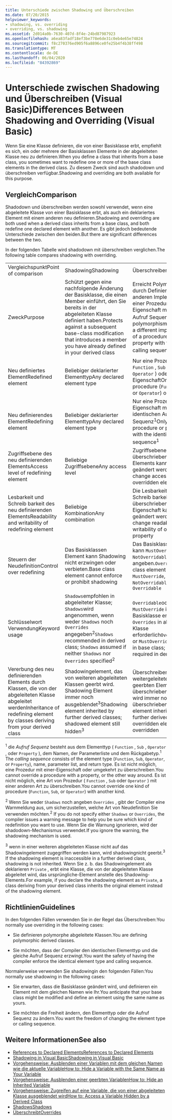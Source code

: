 ```yaml
---
title: Unterschiede zwischen Shadowing und Überschreiben
ms.date: 07/20/2015
helpviewer_keywords:
- shadowing, vs. overriding
- overriding, vs. shadowing
ms.assetid: 2d014a0b-7630-407d-8f4e-24bd87987923
ms.openlocfilehash: a6ea83fadf18ef3be778e6de31c0eb4e65e74824
ms.sourcegitcommit: f8c270376ed905f6a8896ce0fe25b4f4b38ff498
ms.translationtype: MT
ms.contentlocale: de-DE
ms.lasthandoff: 06/04/2020
ms.locfileid: "84392869"
---
```

# <a name="differences-between-shadowing-and-overriding-visual-basic"></a><span data-ttu-id="6ff06-102">Unterschiede zwischen Shadowing und Überschreiben (Visual Basic)</span><span class="sxs-lookup"><span data-stu-id="6ff06-102">Differences Between Shadowing and Overriding (Visual Basic)</span></span>
<span data-ttu-id="6ff06-103">Wenn Sie eine Klasse definieren, die von einer Basisklasse erbt, empfiehlt es sich, ein oder mehrere der Basisklassen Elemente in der abgeleiteten Klasse neu zu definieren.</span><span class="sxs-lookup"><span data-stu-id="6ff06-103">When you define a class that inherits from a base class, you sometimes want to redefine one or more of the base class elements in the derived class.</span></span> <span data-ttu-id="6ff06-104">Zu diesem Zweck sind auch shadodown und überschreiben verfügbar.</span><span class="sxs-lookup"><span data-stu-id="6ff06-104">Shadowing and overriding are both available for this purpose.</span></span>  
  
## <a name="comparison"></a><span data-ttu-id="6ff06-105">Vergleich</span><span class="sxs-lookup"><span data-stu-id="6ff06-105">Comparison</span></span>  
 <span data-ttu-id="6ff06-106">Shadodown und überschreiben werden sowohl verwendet, wenn eine abgeleitete Klasse von einer Basisklasse erbt, als auch ein deklariertes Element mit einem anderen neu definieren.</span><span class="sxs-lookup"><span data-stu-id="6ff06-106">Shadowing and overriding are both used when a derived class inherits from a base class, and both redefine one declared element with another.</span></span> <span data-ttu-id="6ff06-107">Es gibt jedoch bedeutende Unterschiede zwischen den beiden.</span><span class="sxs-lookup"><span data-stu-id="6ff06-107">But there are significant differences between the two.</span></span>  
  
 <span data-ttu-id="6ff06-108">In der folgenden Tabelle wird shadodown mit überschreiben verglichen.</span><span class="sxs-lookup"><span data-stu-id="6ff06-108">The following table compares shadowing with overriding.</span></span>  
  
||||  
|---|---|---|  
|<span data-ttu-id="6ff06-109">Vergleichspunkt</span><span class="sxs-lookup"><span data-stu-id="6ff06-109">Point of comparison</span></span>|<span data-ttu-id="6ff06-110">Shadowing</span><span class="sxs-lookup"><span data-stu-id="6ff06-110">Shadowing</span></span>|<span data-ttu-id="6ff06-111">Überschreiben</span><span class="sxs-lookup"><span data-stu-id="6ff06-111">Overriding</span></span>|  
|<span data-ttu-id="6ff06-112">Zweck</span><span class="sxs-lookup"><span data-stu-id="6ff06-112">Purpose</span></span>|<span data-ttu-id="6ff06-113">Schützt gegen eine nachfolgende Änderung der Basisklasse, die einen Member einführt, den Sie bereits in der abgeleiteten Klasse definiert haben.</span><span class="sxs-lookup"><span data-stu-id="6ff06-113">Protects against a subsequent base-class modification that introduces a member you have already defined in your derived class</span></span>|<span data-ttu-id="6ff06-114">Erreicht Polymorphie durch Definieren einer anderen Implementierung einer Prozedur oder Eigenschaft mit derselben Aufruf Sequenz<sup>1</sup></span><span class="sxs-lookup"><span data-stu-id="6ff06-114">Achieves polymorphism by defining a different implementation of a procedure or property with the same calling sequence<sup>1</sup></span></span>|  
|<span data-ttu-id="6ff06-115">Neu definiertes Element</span><span class="sxs-lookup"><span data-stu-id="6ff06-115">Redefined element</span></span>|<span data-ttu-id="6ff06-116">Beliebiger deklarierter Elementtyp</span><span class="sxs-lookup"><span data-stu-id="6ff06-116">Any declared element type</span></span>|<span data-ttu-id="6ff06-117">Nur eine Prozedur ( `Function` , `Sub` oder `Operator` ) oder eine Eigenschaft</span><span class="sxs-lookup"><span data-stu-id="6ff06-117">Only a procedure (`Function`, `Sub`, or `Operator`) or property</span></span>|  
|<span data-ttu-id="6ff06-118">Neu definierendes Element</span><span class="sxs-lookup"><span data-stu-id="6ff06-118">Redefining element</span></span>|<span data-ttu-id="6ff06-119">Beliebiger deklarierter Elementtyp</span><span class="sxs-lookup"><span data-stu-id="6ff06-119">Any declared element type</span></span>|<span data-ttu-id="6ff06-120">Nur eine Prozedur oder Eigenschaft mit der identischen Aufruf Sequenz<sup>1</sup></span><span class="sxs-lookup"><span data-stu-id="6ff06-120">Only a procedure or property with the identical calling sequence<sup>1</sup></span></span>|  
|<span data-ttu-id="6ff06-121">Zugriffsebene des neu definierenden Elements</span><span class="sxs-lookup"><span data-stu-id="6ff06-121">Access level of redefining element</span></span>|<span data-ttu-id="6ff06-122">Beliebige Zugriffsebene</span><span class="sxs-lookup"><span data-stu-id="6ff06-122">Any access level</span></span>|<span data-ttu-id="6ff06-123">Zugriffsebene des überschriebenen Elements kann nicht geändert werden.</span><span class="sxs-lookup"><span data-stu-id="6ff06-123">Cannot change access level of overridden element</span></span>|  
|<span data-ttu-id="6ff06-124">Lesbarkeit und Schreib barkeit des neu definierenden Elements</span><span class="sxs-lookup"><span data-stu-id="6ff06-124">Readability and writability of redefining element</span></span>|<span data-ttu-id="6ff06-125">Beliebige Kombination</span><span class="sxs-lookup"><span data-stu-id="6ff06-125">Any combination</span></span>|<span data-ttu-id="6ff06-126">Die Lesbarkeit oder Schreib barkeit der überschriebenen Eigenschaft kann nicht geändert werden.</span><span class="sxs-lookup"><span data-stu-id="6ff06-126">Cannot change readability or writability of overridden property</span></span>|  
|<span data-ttu-id="6ff06-127">Steuern der Neudefinition</span><span class="sxs-lookup"><span data-stu-id="6ff06-127">Control over redefining</span></span>|<span data-ttu-id="6ff06-128">Das Basisklassen Element kann Shadowing nicht erzwingen oder verbieten.</span><span class="sxs-lookup"><span data-stu-id="6ff06-128">Base class element cannot enforce or prohibit shadowing</span></span>|<span data-ttu-id="6ff06-129">Das Basisklassen Element kann `MustOverride` , `NotOverridable` oder angeben.`Overridable`</span><span class="sxs-lookup"><span data-stu-id="6ff06-129">Base class element can specify `MustOverride`, `NotOverridable`, or `Overridable`</span></span>|  
|<span data-ttu-id="6ff06-130">Schlüsselwort Verwendung</span><span class="sxs-lookup"><span data-stu-id="6ff06-130">Keyword usage</span></span>|<span data-ttu-id="6ff06-131">`Shadows`empfohlen in abgeleiteter Klasse; `Shadows`wird angenommen, wenn weder `Shadows` noch `Overrides` angegeben<sup>2</sup></span><span class="sxs-lookup"><span data-stu-id="6ff06-131">`Shadows` recommended in derived class; `Shadows` assumed if neither `Shadows` nor `Overrides` specified<sup>2</sup></span></span>|<span data-ttu-id="6ff06-132">`Overridable`oder `MustOverride` in Basisklasse erforderlich; `Overrides` in abgeleiteter Klasse erforderlich</span><span class="sxs-lookup"><span data-stu-id="6ff06-132">`Overridable` or `MustOverride` required in base class; `Overrides` required in derived class</span></span>|  
|<span data-ttu-id="6ff06-133">Vererbung des neu definierenden Elements durch Klassen, die von der abgeleiteten Klasse abgeleitet werden</span><span class="sxs-lookup"><span data-stu-id="6ff06-133">Inheritance of redefining element by classes deriving from your derived class</span></span>|<span data-ttu-id="6ff06-134">Shadowingelement, das von weiteren abgeleiteten Klassen geerbt wird. Shadowing Element immer noch ausgeblendet<sup>3</sup></span><span class="sxs-lookup"><span data-stu-id="6ff06-134">Shadowing element inherited by further derived classes; shadowed element still hidden<sup>3</sup></span></span>|<span data-ttu-id="6ff06-135">Überschreiben von weitergeleiteten Klassen geerbten Elementen; überschriebener Element wird immer noch überschrieben</span><span class="sxs-lookup"><span data-stu-id="6ff06-135">Overriding element inherited by further derived classes; overridden element still overridden</span></span>|  
  
 <span data-ttu-id="6ff06-136"><sup>1</sup> die *Aufruf Sequenz* besteht aus dem Elementtyp ( `Function` , `Sub` , `Operator` , oder `Property` ), dem Namen, der Parameterliste und dem Rückgabetyp.</span><span class="sxs-lookup"><span data-stu-id="6ff06-136"><sup>1</sup> The *calling sequence* consists of the element type (`Function`, `Sub`, `Operator`, or `Property`), name, parameter list, and return type.</span></span> <span data-ttu-id="6ff06-137">Es ist nicht möglich, eine Prozedur mit einer-Eigenschaft oder umgekehrt zu überschreiben.</span><span class="sxs-lookup"><span data-stu-id="6ff06-137">You cannot override a procedure with a property, or the other way around.</span></span> <span data-ttu-id="6ff06-138">Es ist nicht möglich, eine Art von Prozedur ( `Function` , `Sub` oder `Operator` ) mit einer anderen Art zu überschreiben.</span><span class="sxs-lookup"><span data-stu-id="6ff06-138">You cannot override one kind of procedure (`Function`, `Sub`, or `Operator`) with another kind.</span></span>  
  
 <span data-ttu-id="6ff06-139"><sup>2</sup> Wenn Sie weder `Shadows` noch angeben `Overrides` , gibt der Compiler eine Warnmeldung aus, um sicherzustellen, welche Art von Neudefinition Sie verwenden möchten.</span><span class="sxs-lookup"><span data-stu-id="6ff06-139"><sup>2</sup> If you do not specify either `Shadows` or `Overrides`, the compiler issues a warning message to help you be sure which kind of redefinition you want to use.</span></span> <span data-ttu-id="6ff06-140">Wenn Sie die Warnung ignorieren, wird der shadodown-Mechanismus verwendet.</span><span class="sxs-lookup"><span data-stu-id="6ff06-140">If you ignore the warning, the shadowing mechanism is used.</span></span>  
  
 <span data-ttu-id="6ff06-141"><sup>3</sup> wenn in einer weiteren abgeleiteten Klasse nicht auf das Shadowingelement zugegriffen werden kann, wird shadowingnicht geerbt.</span><span class="sxs-lookup"><span data-stu-id="6ff06-141"><sup>3</sup> If the shadowing element is inaccessible in a further derived class, shadowing is not inherited.</span></span> <span data-ttu-id="6ff06-142">Wenn Sie z. b. das Shadowingelement als deklarieren `Private` , erbt eine Klasse, die von der abgeleiteten Klasse abgeleitet wird, das ursprüngliche-Element anstelle des Shadowing-Elements.</span><span class="sxs-lookup"><span data-stu-id="6ff06-142">For example, if you declare the shadowing element as `Private`, a class deriving from your derived class inherits the original element instead of the shadowing element.</span></span>  
  
## <a name="guidelines"></a><span data-ttu-id="6ff06-143">Richtlinien</span><span class="sxs-lookup"><span data-stu-id="6ff06-143">Guidelines</span></span>  
 <span data-ttu-id="6ff06-144">In den folgenden Fällen verwenden Sie in der Regel das Überschreiben:</span><span class="sxs-lookup"><span data-stu-id="6ff06-144">You normally use overriding in the following cases:</span></span>  
  
- <span data-ttu-id="6ff06-145">Sie definieren polymorphe abgeleitete Klassen.</span><span class="sxs-lookup"><span data-stu-id="6ff06-145">You are defining polymorphic derived classes.</span></span>  
  
- <span data-ttu-id="6ff06-146">Sie möchten, dass der Compiler den identischen Elementtyp und die gleiche Aufruf Sequenz erzwingt.</span><span class="sxs-lookup"><span data-stu-id="6ff06-146">You want the safety of having the compiler enforce the identical element type and calling sequence.</span></span>  
  
 <span data-ttu-id="6ff06-147">Normalerweise verwenden Sie shadowingin den folgenden Fällen:</span><span class="sxs-lookup"><span data-stu-id="6ff06-147">You normally use shadowing in the following cases:</span></span>  
  
- <span data-ttu-id="6ff06-148">Sie erwarten, dass die Basisklasse geändert wird, und definieren ein Element mit dem gleichen Namen wie Ihr.</span><span class="sxs-lookup"><span data-stu-id="6ff06-148">You anticipate that your base class might be modified and define an element using the same name as yours.</span></span>  
  
- <span data-ttu-id="6ff06-149">Sie möchten die Freiheit ändern, den Elementtyp oder die Aufruf Sequenz zu ändern.</span><span class="sxs-lookup"><span data-stu-id="6ff06-149">You want the freedom of changing the element type or calling sequence.</span></span>  
  
## <a name="see-also"></a><span data-ttu-id="6ff06-150">Weitere Informationen</span><span class="sxs-lookup"><span data-stu-id="6ff06-150">See also</span></span>

- [<span data-ttu-id="6ff06-151">References to Declared Elements</span><span class="sxs-lookup"><span data-stu-id="6ff06-151">References to Declared Elements</span></span>](references-to-declared-elements.md)
- [<span data-ttu-id="6ff06-152">Shadowing in Visual Basic</span><span class="sxs-lookup"><span data-stu-id="6ff06-152">Shadowing in Visual Basic</span></span>](shadowing.md)
- [<span data-ttu-id="6ff06-153">Vorgehensweise: Ausblenden einer Variablen mit dem gleichen Namen wie die aktuelle Variable</span><span class="sxs-lookup"><span data-stu-id="6ff06-153">How to: Hide a Variable with the Same Name as Your Variable</span></span>](how-to-hide-a-variable-with-the-same-name-as-your-variable.md)
- [<span data-ttu-id="6ff06-154">Vorgehensweise: Ausblenden einer geerbten Variablen</span><span class="sxs-lookup"><span data-stu-id="6ff06-154">How to: Hide an Inherited Variable</span></span>](how-to-hide-an-inherited-variable.md)
- [<span data-ttu-id="6ff06-155">Vorgehensweise: Zugreifen auf eine Variable, die von einer abgeleiteten Klasse ausgeblendet wird</span><span class="sxs-lookup"><span data-stu-id="6ff06-155">How to: Access a Variable Hidden by a Derived Class</span></span>](how-to-access-a-variable-hidden-by-a-derived-class.md)
- [<span data-ttu-id="6ff06-156">Shadows</span><span class="sxs-lookup"><span data-stu-id="6ff06-156">Shadows</span></span>](../../../language-reference/modifiers/shadows.md)
- [<span data-ttu-id="6ff06-157">Überschreibt</span><span class="sxs-lookup"><span data-stu-id="6ff06-157">Overrides</span></span>](../../../language-reference/modifiers/overrides.md)
